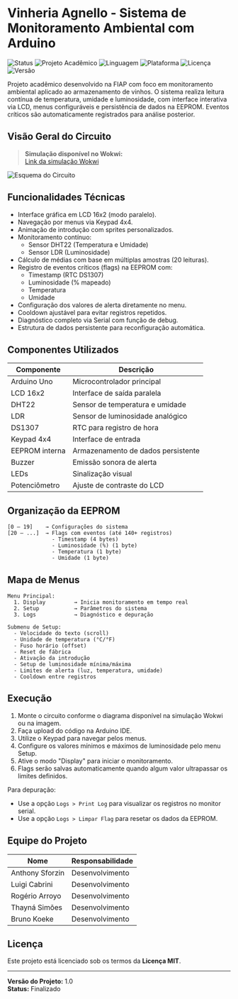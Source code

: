 # Vinheria Agnello - Sistema de Monitoramento Ambiental com Arduino

![Status](https://img.shields.io/badge/status-finalizado-brightgreen)
![Projeto Acadêmico](https://img.shields.io/badge/tipo-Projeto%20Acadêmico-orange)
![Linguagem](https://img.shields.io/badge/código-C++-blue)
![Plataforma](https://img.shields.io/badge/plataforma-Arduino-blueviolet)
![Licença](https://img.shields.io/badge/licença-MIT-informational)
![Versão](https://img.shields.io/badge/versão-1.0-lightgrey)

Projeto acadêmico desenvolvido na FIAP com foco em monitoramento ambiental aplicado ao armazenamento de vinhos. O sistema realiza leitura contínua de temperatura, umidade e luminosidade, com interface interativa via LCD, menus configuráveis e persistência de dados na EEPROM. Eventos críticos são automaticamente registrados para análise posterior.

## Visão Geral do Circuito

> **Simulação disponível no Wokwi:**  
> [Link da simulação Wokwi](https://wokwi.com/projects/430958871022611457)  


![Esquema do Circuito](https://i.imgur.com/IGAaf9L.png)


## Funcionalidades Técnicas

- Interface gráfica em LCD 16x2 (modo paralelo).
- Navegação por menus via Keypad 4x4.
- Animação de introdução com sprites personalizados.
- Monitoramento contínuo:
  - Sensor DHT22 (Temperatura e Umidade)
  - Sensor LDR (Luminosidade)
- Cálculo de médias com base em múltiplas amostras (20 leituras).
- Registro de eventos críticos (flags) na EEPROM com:
  - Timestamp (RTC DS1307)
  - Luminosidade (% mapeado)
  - Temperatura
  - Umidade
- Configuração dos valores de alerta diretamente no menu.
- Cooldown ajustável para evitar registros repetidos.
- Diagnóstico completo via Serial com função de debug.
- Estrutura de dados persistente para reconfiguração automática.

## Componentes Utilizados

| Componente        | Descrição                        |
|------------------|----------------------------------|
| Arduino Uno       | Microcontrolador principal       |
| LCD 16x2          | Interface de saída paralela      |
| DHT22             | Sensor de temperatura e umidade  |
| LDR               | Sensor de luminosidade analógico |
| DS1307            | RTC para registro de hora        |
| Keypad 4x4        | Interface de entrada             |
| EEPROM interna    | Armazenamento de dados persistente |
| Buzzer            | Emissão sonora de alerta         |
| LEDs              | Sinalização visual               |
| Potenciômetro     | Ajuste de contraste do LCD       |

## Organização da EEPROM

```
[0 – 19]    → Configurações do sistema
[20 – ...]  → Flags com eventos (até 140+ registros)
              - Timestamp (4 bytes)
              - Luminosidade (%) (1 byte)
              - Temperatura (1 byte)
              - Umidade (1 byte)
```

## Mapa de Menus

```
Menu Principal:
  1. Display         → Inicia monitoramento em tempo real
  2. Setup           → Parâmetros do sistema
  3. Logs            → Diagnóstico e depuração

Submenu de Setup:
  - Velocidade do texto (scroll)
  - Unidade de temperatura (°C/°F)
  - Fuso horário (offset)
  - Reset de fábrica
  - Ativação da introdução
  - Setup de luminosidade mínima/máxima
  - Limites de alerta (luz, temperatura, umidade)
  - Cooldown entre registros
```

## Execução

1. Monte o circuito conforme o diagrama disponível na simulação Wokwi ou na imagem.
2. Faça upload do código na Arduino IDE.
3. Utilize o Keypad para navegar pelos menus.
4. Configure os valores mínimos e máximos de luminosidade pelo menu Setup.
5. Ative o modo "Display" para iniciar o monitoramento.
6. Flags serão salvas automaticamente quando algum valor ultrapassar os limites definidos.

Para depuração:
- Use a opção `Logs > Print Log` para visualizar os registros no monitor serial.
- Use a opção `Logs > Limpar Flag` para resetar os dados da EEPROM.

## Equipe do Projeto

| Nome                | Responsabilidade                            |
|---------------------|---------------------------------------------|
| Anthony Sforzin     | Desenvolvimento                             |
| Luigi Cabrini       | Desenvolvimento                             |
| Rogério Arroyo      | Desenvolvimento                             |
| Thayná Simões       | Desenvolvimento                             |
| Bruno Koeke         | Desenvolvimento                             |

## Licença

Este projeto está licenciado sob os termos da **Licença MIT**.  

---

**Versão do Projeto:** 1.0  
**Status:** Finalizado
